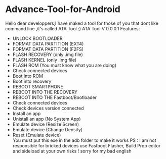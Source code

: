 # Advance-Tool-for-Android
Hello dear developpers,I have maked a tool for those of you that dont like command line ,it's called ATA Tool :)
ATA Tool V 0.0.0.1  Features: 
- UNLOCK BOOTLOADER  
- FORMAT DATA PARTITION (EXT4) 
- FORMAT DATA PARTITION (F2FS)  
- FLASH RECOVERY (only .img file) 
- FLASH KERNEL (only .img file) 
- FLASH ROM (You must know what you are doing) 
- Check connected devices 
- Boot into ROM 
- Boot into recovery 
- REBOOT SMARTPHONE  
- REBOOT INTO THE RECOVERY 
- REBOOT INTO THE Fastboot/Bootloader 
- Check connected devices 
- Check devices version connected  
- Install an app 
- Unistall an app (No System App) 
- Emulate device (Resize Screen) 
- Emulate device (Change Density) 
- Reset (Emulate device)  
You must put this exe in the adb folder to make it works 
PS : I am not responsible for bricked devices use Fastboot Flasher, Build Prop editor and sideload at your own risks ! 
sorry for my bad english 

